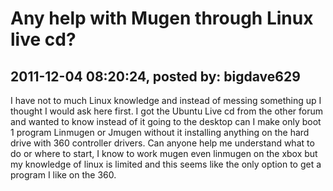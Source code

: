 # Any help with Mugen through Linux live cd?

## 2011-12-04 08:20:24, posted by: bigdave629

I have not to much Linux knowledge and instead of messing something up I thought I would ask here first. I got the Ubuntu Live cd from the other forum and wanted to know instead of it going to the desktop can I make only boot 1 program Linmugen or Jmugen without it installing anything on the hard drive with 360 controller drivers. Can anyone help me understand what to do or where to start, I know to work mugen even linmugen on the xbox but my knowledge of linux is limited and this seems like the only option to get a program I like on the 360.